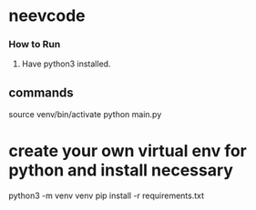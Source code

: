 # neevcode

### How to Run 
1. Have python3 installed.

## commands

source venv/bin/activate
python main.py


# create your own virtual env for python and install necessary 

python3 -m venv venv
pip install -r requirements.txt


